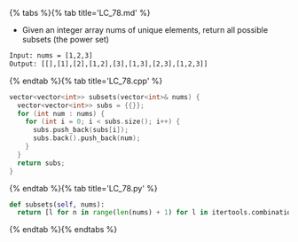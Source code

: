 {% tabs %}{% tab title='LC_78.md' %}

* Given an integer array nums of unique elements, return all possible subsets (the power set)

```txt
Input: nums = [1,2,3]
Output: [[],[1],[2],[1,2],[3],[1,3],[2,3],[1,2,3]]
```

{% endtab %}{% tab title='LC_78.cpp' %}

```cpp
vector<vector<int>> subsets(vector<int>& nums) {
  vector<vector<int>> subs = {{}};
  for (int num : nums) {
    for (int i = 0; i < subs.size(); i++) {
      subs.push_back(subs[i]);
      subs.back().push_back(num);
    }
  }
  return subs;
}
```

{% endtab %}{% tab title='LC_78.py' %}

```py
def subsets(self, nums):
  return [l for n in range(len(nums) + 1) for l in itertools.combinations(nums, n)]
```

{% endtab %}{% endtabs %}
